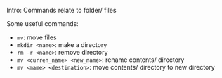 Intro: Commands relate to folder/ files

Some useful commands: 
- `mv`: move files 
- `mkdir <name>`: make a directory 
- `rm -r <name>`: remove directory 
- `mv <curren_name> <new_name>`: rename contents/ directory
- `mv <mame> <destination>`: move contents/ directory to new directory 
